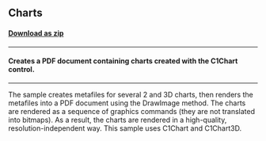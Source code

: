## Charts
#### [Download as zip](https://grapecity.github.io/DownGit/#/home?url=https://github.com/GrapeCity/ComponentOne-WinForms-Samples/tree/master/NetFramework\Pdf\CS\Charts)
____
#### Creates a PDF document containing charts created with the C1Chart control.
____
The sample creates metafiles for several 2 and 3D charts, then renders the metafiles into a PDF document using the DrawImage method.
The charts are rendered as a sequence of graphics commands (they are not translated into bitmaps).
As a result, the charts are rendered in a high-quality, resolution-independent way.
This sample uses C1Chart and C1Chart3D.
